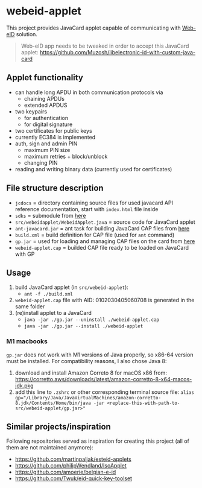 # webeid-applet

This project provides JavaCard applet capable of communicating with [Web-eID](https://web-eid.eu/) solution.

> Web-eID app needs to be tweaked in order to accept this JavaCard applet: <https://github.com/Muzosh/libelectronic-id-with-custom-java-card>

## Applet functionality

* can handle long APDU in both communication protocols via
    * chaining APDUs
    * extended APDUS
* two keypairs
    * for authentication
    * for digital signature
* two certificates for public keys
* currently EC384 is implemented
* auth, sign and admin PIN
    * maximum PIN size
    * maximum retries + block/unblock
    * changing PIN
* reading and writing binary data (currently used for certificates)

## File structure description

* `jcdocs` = directory containing source files for used javacard API reference documentation, start with `index.html` file inside
* `sdks` = submodule from [here](https://github.com/martinpaljak/oracle_javacard_sdks)
* `src/webeidapplet/WebeidApplet.java` = source code for JavaCard applet
* `ant-javacard.jar` = ant task for building JavaCard CAP files from [here](https://github.com/martinpaljak/ant-javacard)
* `build.xml` = build definition for CAP file (used for `ant` command)
* `gp.jar` = used for loading and managing CAP files on the card from [here](https://github.com/martinpaljak/GlobalPlatformPro)
* `webeid-applet.cap` = builded CAP file ready to be loaded on JavaCard with GP

## Usage

1. build JavaCard applet (in `src/webeid-applet`):
   * `ant -f ./build.xml`
2. `webeid-applet.cap` file with AID: 0102030405060708 is generated in the same folder
3. (re)install applet to a JavaCard
   * `java -jar ./gp.jar --uninstall ./webeid-applet.cap`
   * `java -jar ./gp.jar --install ./webeid-applet`

### M1 macbooks

`gp.jar` does not work with M1 versions of Java properly, so x86-64 version must be installed. For compatibility reasons, I also chose Java 8:

1. download and install Amazon Correto 8 for macOS x86 from: <https://corretto.aws/downloads/latest/amazon-corretto-8-x64-macos-jdk.pkg>
1. add this line to `.zshrc` or other corresponding terminal source file: `alias gp="/Library/Java/JavaVirtualMachines/amazon-corretto-8.jdk/Contents/Home/bin/java -jar <replace-this-with-path-to-src/webeid-applet/gp.jar>"`

## Similar projects/inspiration

Following repositories served as inspiration for creating this project (all of them are not maintained anymore):

* <https://github.com/martinpaljak/esteid-applets>
* <https://github.com/philipWendland/IsoApplet>
* <https://github.com/amoerie/belgian-e-id>
* <https://github.com/Twuk/eid-quick-key-toolset>
